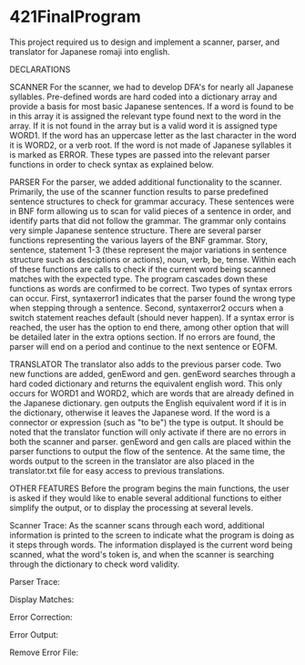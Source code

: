 # 421FinalProgram

This project required us to design and implement a scanner, parser, and translator for Japanese romaji into english.

DECLARATIONS

SCANNER
For the scanner, we had to develop DFA's for nearly all Japanese syllables. Pre-defined words are hard coded into a dictionary array and provide a basis for most basic Japanese sentences. If a word is found to be in this array it is assigned the relevant type found next to the word in the array. If it is not found in the array but is a valid word it is assigned type WORD1. If the word has an uppercase letter as the last character in the word it is WORD2, or a verb root. If the word is not made of Japanese syllables it is marked as ERROR. These types are passed into the relevant parser functions in order to check syntax as explained below.

PARSER
For the parser, we added additional functionality to the scanner. Primarily, the use of the scanner function results to parse predefined sentence structures to check for grammar accuracy. These sentences were in BNF form allowing us to scan for valid pieces of a sentence in order, and identify parts that did not follow the grammar. The grammar only contains very simple Japanese sentence structure. There are several parser functions representing the various layers of the BNF grammar. Story, sentence, statement 1-3 (these represent the major variations in sentence structure such as desciptions or actions), noun, verb, be, tense. Within each of these functions are calls to check if the current word being scanned matches with the expected type. The program cascades down these functions as words are confirmed to be correct. Two types of syntax errors can occur. First, syntaxerror1 indicates that the parser found the wrong type when stepping through a sentence. Second, syntaxerror2 occurs when a switch statement reaches default (should never happen). If a syntax error is reached, the user has the option to end there, among other option that will be detailed later in the extra options section. If no errors are found, the parser will end on a period and continue to the next sentence or EOFM.

TRANSLATOR
The translator also adds to the previous parser code. Two new functions are added, genEword and gen. genEword searches through a hard coded dictionary and returns the equivalent english word. This only occurs for WORD1 and WORD2, which are words that are already defined in the Japanese dictionary. gen outputs the English equivalent word if it is in the dictionary, otherwise it leaves the Japanese word. If the word is a connector or expression (such as "to be") the type is output. It should be noted that the translator function will only activate if there are no errors in both the scanner and parser. genEword and gen calls are placed within the parser functions to output the flow of the sentence. At the same time, the words output to the screen in the translator are also placed in the translator.txt file for easy access to previous translations.

OTHER FEATURES
Before the program begins the main functions, the user is asked if they would like to enable several additional functions to either simplify the output, or to display the processing at several levels.

Scanner Trace: As the scanner scans through each word, additional information is printed to the screen to indicate what the program is doing as it steps through words. The information displayed is the current word being scanned, what the word's token is, and when the scanner is searching through the dictionary to check word validity.

Parser Trace:

Display Matches:

Error Correction:

Error Output: 

Remove Error File:
